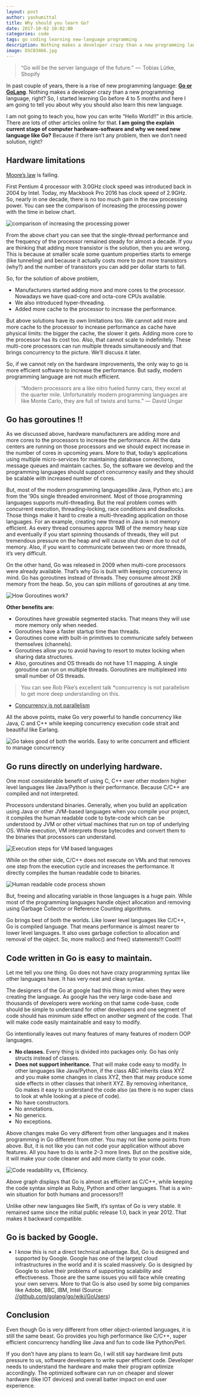 ```yaml
---
layout: post
author: yashumittal
title: Why should you learn Go?
date: 2017-10-02 10:02:00
categories: code
tags: go coding learning new-language programming
description: Nothing makes a developer crazy than a new programming language, right? So, I started learning Go before 4 to 5 months and here I am going to tell you about why you should also learn this new language.
image: DSC03466.jpg
---
```


<blockquote>
“Go will be the server language of the future.”  —  Tobias Lütke, Shopify
</blockquote>

In past couple of years, there is a rise of new programming language: **[Go or GoLang](//golang.org/)**. Nothing makes a developer crazy than a new programming language, right? So, I started learning Go before 4 to 5 months and here I am going to tell you about why you should also learn this new language.

I am not going to teach you, how you can write “Hello World!!” in this article. There are lots of other articles online for that. **I am going the explain current stage of computer hardware-software and why we need new language like Go?** Because if there isn’t any problem, then we don’t need solution, right?

<div data-type="vimeo" data-video-id="69237265"></div>

## Hardware limitations

[Moore’s law](//www.investopedia.com/terms/m/mooreslaw.asp) is failing.

First Pentium 4 processor with 3.0GHz clock speed was introduced back in 2004 by Intel. Today, my Mackbook Pro 2016 has clock speed of 2.9GHz. So, nearly in one decade, there is no too much gain in the raw processing power. You can see the comparison of increasing the processing power with the time in below chart.

![comparison of increasing the processing power](1-Azz7YwzYYR6lDKFj8iIGZg.png)

From the above chart you can see that the single-thread performance and the frequency of the processor remained steady for almost a decade. If you are thinking that adding more transistor is the solution, then you are wrong. This is because at smaller scale some quantum properties starts to emerge (like tunneling) and because it actually costs more to put more transistors (why?) and the number of transistors you can add per dollar starts to fall.

So, for the solution of above problem,

* Manufacturers started adding more and more cores to the processor. Nowadays we have quad-core and octa-core CPUs available.
* We also introduced hyper-threading.
* Added more cache to the processor to increase the performance.

But above solutions have its own limitations too. We cannot add more and more cache to the processor to increase performance as cache have physical limits: the bigger the cache, the slower it gets. Adding more core to the processor has its cost too. Also, that cannot scale to indefinitely. These multi-core processors can run multiple threads simultaneously and that brings concurrency to the picture. We’ll discuss it later.

So, if we cannot rely on the hardware improvements, the only way to go is more efficient software to increase the performance. But sadly, modern programming language are not much efficient.

<blockquote>
“Modern processors are a like nitro fueled funny cars, they excel at the quarter mile. Unfortunately modern programming languages are like Monte Carlo, they are full of twists and turns.” —  David Ungar
</blockquote>

## Go has goroutines !!

As we discussed above, hardware manufacturers are adding more and more cores to the processors to increase the performance. All the data centers are running on those processors and we should expect increase in the number of cores in upcoming years. More to that, today’s applications using multiple micro-services for maintaining database connections, message queues and maintain caches. So, the software we develop and the programming languages should support concurrency easily and they should be scalable with increased number of cores.

But, most of the modern programming languages(like Java, Python etc.) are from the ’90s single threaded environment. Most of those programming languages supports multi-threading. But the real problem comes with concurrent execution, threading-locking, race conditions and deadlocks. Those things make it hard to create a multi-threading application on those languages.
For an example, creating new thread in Java is not memory efficient. As every thread consumes approx 1MB of the memory heap size and eventually if you start spinning thousands of threads, they will put tremendous pressure on the heap and will cause shut down due to out of memory. Also, if you want to communicate between two or more threads, it’s very difficult.

On the other hand, Go was released in 2009 when multi-core processors were already available. That’s why Go is built with keeping concurrency in mind. Go has goroutines instead of threads. They consume almost 2KB memory from the heap. So, you can spin millions of goroutines at any time.

![How Goroutines work?](//blog.codecarrot.net/images/1-NFojvbkdRkxz0ZDbu4ysNA.jpeg)

**Other benefits are:**

* Goroutines have growable segmented stacks. That means they will use more memory only when needed.
* Goroutines have a faster startup time than threads.
* Goroutines come with built-in primitives to communicate safely between themselves (channels).
* Goroutines allow you to avoid having to resort to mutex locking when sharing data structures.
* Also, goroutines and OS threads do not have 1:1 mapping. A single goroutine can run on multiple threads. Goroutines are multiplexed into small number of OS threads.

<blockquote>
You can see Rob Pike’s excellent talk *concurrency is not parallelism to get more deep understanding on this.
</blockquote>

* [Concurrency is not parallelism](//blog.golang.org/concurrency-is-not-parallelism)

All the above points, make Go very powerful to handle concurrency like Java, C and C++ while keeping concurrency execution code strait and beautiful like Earlang.

![Go takes good of both the worlds. Easy to write concurrent and efficient to manage concurrency](//blog.codecarrot.net/images/1-xbsHBQJReC5l_VO4XgNSIQ.png)

## Go runs directly on underlying hardware.

One most considerable benefit of using C, C++ over other modern higher level languages like Java/Python is their performance. Because C/C++ are compiled and not interpreted.

Processors understand binaries. Generally, when you build an application using Java or other JVM-based languages when you compile your project, it compiles the human readable code to byte-code which can be understood by JVM or other virtual machines that run on top of underlying OS. While execution, VM interprets those bytecodes and convert them to the binaries that processors can understand.

![Execution steps for VM based languages](//blog.codecarrot.net/images/1-TVR-VLVg68KwCOLjqQmQAw.png)

While on the other side, C/C++ does not execute on VMs and that removes one step from the execution cycle and increases the performance. It directly compiles the human readable code to binaries.

![Human readable code process shown](//blog.codecarrot.net/images/1-ii6xUkU_PchybiG8_GnOjA.png)

But, freeing and allocating variable in those languages is a huge pain. While most of the programming languages handle object allocation and removing using Garbage Collector or Reference Counting algorithms.

Go brings best of both the worlds. Like lower level languages like C/C++, Go is compiled language. That means performance is almost nearer to lower level languages. It also uses garbage collection to allocation and removal of the object. So, more malloc() and free() statements!!! Cool!!!

## Code written in Go is easy to maintain.

Let me tell you one thing. Go does not have crazy programming syntax like other languages have. It has very neat and clean syntax.

The designers of the Go at google had this thing in mind when they were creating the language. As google has the very large code-base and thousands of developers were working on that same code-base, code should be simple to understand for other developers and one segment of code should has minimum side effect on another segment of the code. That will make code easily maintainable and easy to modify.

Go intentionally leaves out many features of many features of modern OOP languages.

* **No classes.** Every thing is divided into packages only. Go has only structs instead of classes.
* **Does not support inheritance.** That will make code easy to modify. In other languages like Java/Python, if the class ABC inherits class XYZ and you make some changes in class XYZ, then that may produce some side effects in other classes that inherit XYZ. By removing inheritance, Go makes it easy to understand the code also (as there is no super class to look at while looking at a piece of code).
* No have constructors.
* No annotations.
* No generics.
* No exceptions.

Above changes make Go very different from other languages and it makes programming in Go different from other. You may not like some points from above. But, it is not like you can not code your application without above features. All you have to do is write 2–3 more lines. But on the positive side, it will make your code cleaner and add more clarity to your code.

![Code readability vs, Efficiency.](1-nlpYI256BR71xMBWd1nlfg.png)

Above graph displays that Go is almost as efficient as C/C++, while keeping the code syntax simple as Ruby, Python and other languages. That is a win-win situation for both humans and processors!!!

Unlike other new languages like Swift, it’s syntax of Go is very stable. It remained same since the initial public release 1.0, back in year 2012. That makes it backward compatible.

## Go is backed by Google.

* I know this is not a direct technical advantage. But, Go is designed and supported by Google. Google has one of the largest cloud infrastructures in the world and it is scaled massively. Go is designed by Google to solve their problems of supporting scalability and effectiveness. Those are the same issues you will face while creating your own servers.
More to that Go is also used by some big companies like Adobe, BBC, IBM, Intel (Source: [//github.com/golang/go/wiki/GoUsers](//github.com/golang/go/wiki/GoUsers))

## Conclusion

Even though Go is very different from other object-oriented languages, it is still the same beast. Go provides you high performance like C/C++, super efficient concurrency handling like Java and fun to code like Python/Perl.

If you don’t have any plans to learn Go, I will still say hardware limit puts pressure to us, software developers to write super efficient code. Developer needs to understand the hardware and make their program optimize accordingly. The optimized software can run on cheaper and slower hardware (like IOT devices) and overall batter impact on end user experience.
